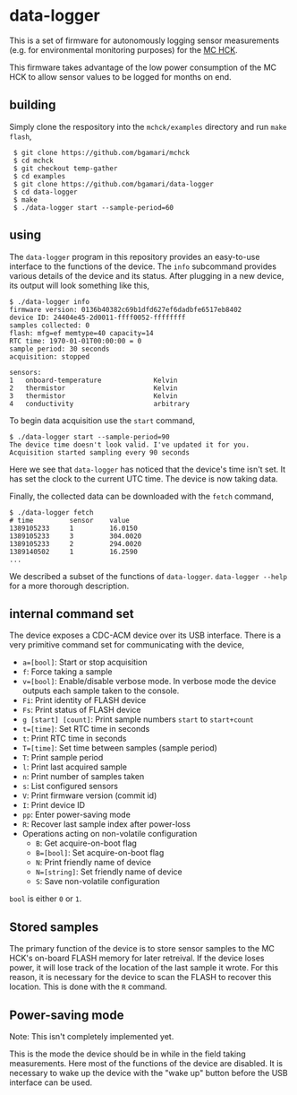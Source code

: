 # data-logger

This is a set of firmware for autonomously logging sensor measurements
(e.g. for environmental monitoring purposes) for the
[MC HCK](http://www.mchck.org/).

This firmware takes advantage of the low power consumption of the MC
HCK to allow sensor values to be logged for months on end.

## building

Simply clone the respository into the `mchck/examples` directory and
run `make flash`,

     $ git clone https://github.com/bgamari/mchck
     $ cd mchck
     $ git checkout temp-gather
     $ cd examples
     $ git clone https://github.com/bgamari/data-logger
     $ cd data-logger
     $ make
     $ ./data-logger start --sample-period=60

## using

The `data-logger` program in this repository provides an easy-to-use
interface to the functions of the device. The `info` subcommand
provides various details of the device and its status. After plugging
in a new device, its output will look something like this,

    $ ./data-logger info
    firmware version: 0136b40382c69b1dfd627ef6dadbfe6517eb8402
    device ID: 24404e45-2d0011-ffff0052-ffffffff
    samples collected: 0
    flash: mfg=ef memtype=40 capacity=14
    RTC time: 1970-01-01T00:00:00 = 0
    sample period: 30 seconds
    acquisition: stopped
    
    sensors:
    1 	onboard-temperature           	Kelvin    
    2 	thermistor                    	Kelvin    
    3 	thermistor                    	Kelvin    
    4 	conductivity                  	arbitrary 

To begin data acquisition use the `start` command,

    $ ./data-logger start --sample-period=90
    The device time doesn't look valid. I've updated it for you.
    Acquisition started sampling every 90 seconds

Here we see that `data-logger` has noticed that the device's time
isn't set. It has set the clock to the current UTC time. The device is now taking data.

Finally, the collected data can be downloaded with the `fetch` command,

    $ ./data-logger fetch
    # time         sensor    value
    1389105233     1         16.0150
    1389105233     3         304.0020
    1389105233     2         294.0020
    1389140502     1         16.2590
    ...

We described a subset of the functions of `data-logger`. `data-logger
--help` for a more thorough description.

## internal command set

The device exposes a CDC-ACM device over its USB interface. There is a
very primitive command set for communicating with the device,

 * `a=[bool]`: Start or stop acquisition
 * `f`: Force taking a sample
 * `v=[bool]`: Enable/disable verbose mode. In verbose mode the
   device outputs each sample taken to the console.
 * `Fi`: Print identity of FLASH device
 * `Fs`: Print status of FLASH device
 * `g [start] [count]`: Print sample numbers `start` to `start+count`
 * `t=[time]`: Set RTC time in seconds
 * `t`: Print RTC time in seconds
 * `T=[time]`: Set time between samples (sample period)
 * `T`: Print sample period
 * `l`: Print last acquired sample
 * `n`: Print number of samples taken
 * `s`: List configured sensors
 * `V`: Print firmware version (commit id)
 * `I`: Print device ID
 * `pp`: Enter power-saving mode
 * `R`: Recover last sample index after power-loss
 * Operations acting on non-volatile configuration
     * `B`: Get acquire-on-boot flag
     * `B=[bool]`: Set acquire-on-boot flag
     * `N`: Print friendly name of device
     * `N=[string]`: Set friendly name of device
     * `S`: Save non-volatile configuration
 
`bool` is either `0` or `1`.

## Stored samples

The primary function of the device is to store sensor samples to the
MC HCK's on-board FLASH memory for later retreival. If the device
loses power, it will lose track of the location of the last sample it
wrote. For this reason, it is necessary for the device to scan the
FLASH to recover this location. This is done with the `R` command.

## Power-saving mode

Note: This isn't completely implemented yet.

This is the mode the device should be in while in the field taking
measurements. Here most of the functions of the device are
disabled. It is necessary to wake up the device with the "wake up"
button before the USB interface can be used.
